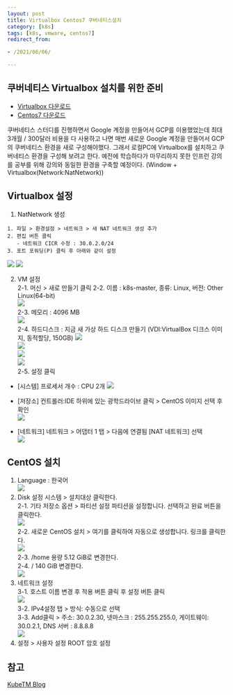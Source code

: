 ```yaml
---
layout: post 
title: Virtualbox Centos7 쿠버네티스설치
category: [k8s]
tags: [k8s, vmware, centos7]
redirect_from:

- /2021/06/06/

---
```


## 쿠버네티스 Virtualbox 설치를 위한 준비  
- [Virtualbox 다운로드](https://www.virtualbox.org/wiki/Downloads)  
- [Centos7 다운로드](http://isoredirect.centos.org/centos/7/isos/x86_64/)  
  

쿠버네티스 스터디를 진행하면서 Google 계정을 만들어서 GCP를 이용했었는데 최대 3개월 / 300달러 비용을 다 사용하고 나면 매번 새로운 Google 계정을 만들어서 GCP의 쿠버네티스 환경을 새로 구성해야했다. 그래서 로컬PC에 Virtualbox를 설치하고 쿠버네티스 환경을 구성해 보려고 한다.
예전에 학습하다가 마무리하지 못한 인프런 강의를 공부를 위해 강의와 동일한 환경을 구축할 예정이다. (Window + Virtualbox(Network:NatNetwork))  
  
## Virtualbox 설정  
1. NatNetwork 생성   

```text  
1. 파일 > 환경설정 > 네트워크 > 새 NAT 네트워크 생성 추가
2. 편집 버튼 클릭
   - 네트워크 CICR 수정 : 30.0.2.0/24
3. 포트 포워딩(P) 클릭 후 아래와 같이 설정
```  

<img src="https://sisipapa.github.io/assets/images/posts/버추얼박스1.PNG" >     
<img src="https://sisipapa.github.io/assets/images/posts/버추얼박스2.PNG" >     

2. VM 설정  
2-1. 머신 > 새로 만들기 클릭
2-2. 이름 : k8s-master, 종류: Linux, 버전: Other Linux(64-bit)  
   <img src="https://sisipapa.github.io/assets/images/posts/vm1.PNG" >        
2-3. 메모리 : 4096 MB  
   <img src="https://sisipapa.github.io/assets/images/posts/vm2.PNG" >  
2-4. 하드디스크 : 지금 새 가상 하드 디스크 만들기 (VDI:VirtualBox 디크스 이미지, 동적할당, 150GB)
   <img src="https://sisipapa.github.io/assets/images/posts/vm3.PNG" >  
   <img src="https://sisipapa.github.io/assets/images/posts/vm4.PNG" >  
   <img src="https://sisipapa.github.io/assets/images/posts/vm5.PNG" >  
   <img src="https://sisipapa.github.io/assets/images/posts/vm6.PNG" >  
2-5. 설정 클릭  
- [시스템] 프로세서 개수 : CPU 2개
  <img src="https://sisipapa.github.io/assets/images/posts/vm-set1.PNG" >  
  
- [저장소] 컨트롤러:IDE 하위에 있는 광학드라이브 클릭 > CentOS 이미지 선택 후 확인  
  <img src="https://sisipapa.github.io/assets/images/posts/vm-set2.PNG" >  
  
- [네트워크] 네트워크 > 어댑터 1 탭 > 다음에 연결됨 [NAT 네트워크] 선택  
  <img src="https://sisipapa.github.io/assets/images/posts/vm-set3.PNG" >  
  
  
## CentOS 설치   
1. Language : 한국어  
   <img src="https://sisipapa.github.io/assets/images/posts/centos1.PNG" >  
2. Disk 설정 시스템 > 설치대상 클릭한다.  
2-1. 기타 저장소 옵션 > 파티션 설정 파티션을 설정합니다. 선택하고 완료 버튼을 클릭한다.  
   <img src="https://sisipapa.github.io/assets/images/posts/centos2.PNG" >    
2-2. 새로운 CentOS 설치 > 여기를 클릭하여 자동으로 생성합니다. 링크를 클릭한다.  
   <img src="https://sisipapa.github.io/assets/images/posts/centos3.PNG" >  
2-3. /home 용량 5.12 GiB로 변경한다.  
2-4. /  140 GiB 변경한다.   
   <img src="https://sisipapa.github.io/assets/images/posts/centos4.PNG" >  
3. 네트워크 설정  
3-1. 호스트 이름 변경 후 적용 버튼 클릭 후 설정 버튼 클릭  
   <img src="https://sisipapa.github.io/assets/images/posts/centos5.PNG" >  
3-2. IPv4설정 탭 > 방식: 수동으로 선택  
3-3. Add클릭 > 주소: 30.0.2.30, 넷마스크 : 255.255.255.0, 게이트웨이: 30.0.2.1, DNS 서버 : 8.8.8.8  
   <img src="https://sisipapa.github.io/assets/images/posts/centos6.PNG" >  
4. 설정 > 사용자 설정 ROOT 암호 설정  



   
   




## 참고
[KubeTM Blog](https://kubetm.github.io/practice/appendix/installation_case5/)  
    
  



 

